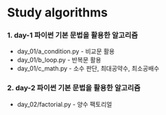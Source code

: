 # Study algorithms

### 1. day-1 파이썬 기본 문법을 활용한 알고리즘
- day_01/a_condition.py - 비교문 활용
- day_01/b_loop.py - 반복문 활용 
- day_01/c_math.py - 소수 판단, 최대공약수, 최소공배수

### 2. day-2 파이썬 기본 문법을 활용한 알고리즘
- day_02/factorial.py - 양수 팩토리얼

